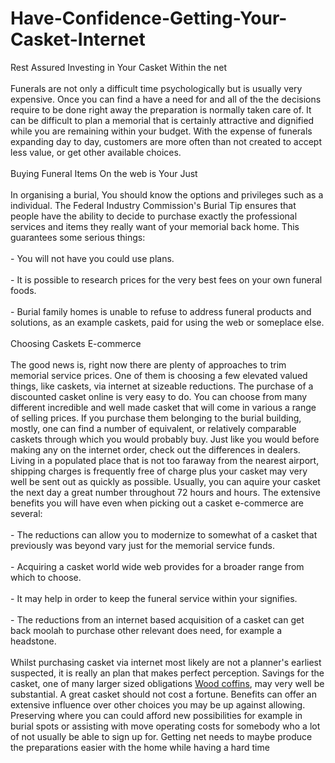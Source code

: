 # Have-Confidence-Getting-Your-Casket-Internet
<p>Rest Assured Investing in Your Casket Within the net<br />
<br />
Funerals are not only a difficult time psychologically but is usually very expensive. Once you can find a have a need for and all of the the decisions require to be done right away the preparation is normally taken care of. It can be difficult to plan a memorial that is certainly attractive and dignified while you are remaining within your budget. With the expense of funerals expanding day to day, customers are more often than not created to accept less value, or get other available choices.<br />
<br />
Buying Funeral Items On the web is Your Just<br />
<br />
In organising a burial, You should know the options and privileges such as a individual. The Federal Industry Commission&#39;s Burial Tip ensures that people have the ability to decide to purchase exactly the professional services and items they really want of your memorial back home. This guarantees some serious things:<br />
<br />
- You will not have you could use plans.<br />
<br />
- It is possible to research prices for the very best fees on your own funeral foods.<br />
<br />
- Burial family homes is unable to refuse to address funeral products and solutions, as an example caskets, paid for using the web or someplace else.<br />
<br />
Choosing Caskets E-commerce<br />
<br />
The good news is, right now there are plenty of approaches to trim memorial service prices. One of them is choosing a few elevated valued things, like caskets, via internet at sizeable reductions. The purchase of a discounted casket online is very easy to do. You can choose from many different incredible and well made casket that will come in various a range of selling prices. If you purchase them belonging to the burial building, mostly, one can find a number of equivalent, or relatively comparable caskets through which you would probably buy. Just like you would before making any on the internet order, check out the differences in dealers. Living in a populated place that is not too faraway from the nearest airport, shipping charges is frequently free of charge plus your casket may very well be sent out as quickly as possible. Usually, you can aquire your casket the next day a great number throughout 72 hours and hours. The extensive benefits you will have even when picking out a casket e-commerce are several:<br />
<br />
- The reductions can allow you to modernize to somewhat of a casket that previously was beyond vary just for the memorial service funds.<br />
<br />
- Acquiring a casket world wide web provides for a broader range from which to choose.<br />
<br />
- It may help in order to keep the funeral service within your signifies.<br />
<br />
- The reductions from an internet based acquisition of a casket can get back moolah to purchase other relevant does need, for example a headstone.<br />
<br />
Whilst purchasing casket via internet most likely are not a planner&#39;s earliest suspected, it is really an plan that makes perfect perception. Savings for the casket, one of many larger sized obligations <a href="http://restwellcaskets.com">Wood coffins</a>, may very well be substantial. A great casket should not cost a fortune. Benefits can offer an extensive influence over other choices you may be up against allowing. Preserving where you can could afford new possibilities for example in burial spots or assisting with move operating costs for somebody who a lot of not usually be able to sign up for. Getting net needs to maybe produce the preparations easier with the home while having a hard time</p>

<p>&nbsp;</p>
